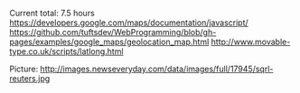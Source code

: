 
Current total: 7.5 hours
https://developers.google.com/maps/documentation/javascript/
https://github.com/tuftsdev/WebProgramming/blob/gh-pages/examples/google_maps/geolocation_map.html
http://www.movable-type.co.uk/scripts/latlong.html

Picture:
http://images.newseveryday.com/data/images/full/17945/sqrl-reuters.jpg